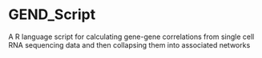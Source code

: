 # GEND_Script
A R language script for calculating gene-gene correlations from single cell RNA sequencing data and then collapsing them into associated networks
